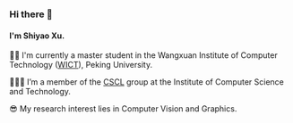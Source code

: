 ### Hi there 👋

<!--
**41xu/41xu** is a ✨ _special_ ✨ repository because its `README.md` (this file) appears on your GitHub profile.

Here are some ideas to get you started:

- 🔭 I’m currently working on ...
- 🌱 I’m currently learning ...
- 👯 I’m looking to collaborate on ...
- 🤔 I’m looking for help with ...
- 💬 Ask me about ...
- 📫 How to reach me: ...
- 😄 Pronouns: ...
- ⚡ Fun fact: ...
-->

#### I'm Shiyao Xu. 

👧🏻 I'm currently a master student in the Wangxuan Institute of Computer Technology ([WICT](http://www.icst.pku.edu.cn/)), Peking University.

👩🏻‍💻 I’m a member of the [CSCL](http://59.108.48.27/cscl/) group at the Institute of Computer Science and Technology.

😎 My research interest lies in Computer Vision and Graphics. 
